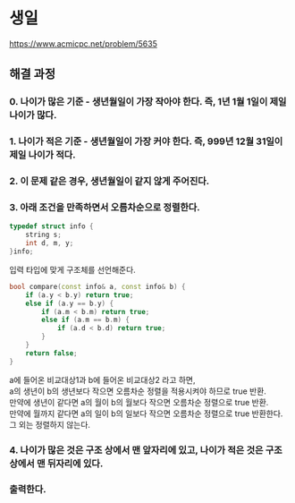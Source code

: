 # 생일
https://www.acmicpc.net/problem/5635
## 해결 과정
### 0. 나이가 많은 기준 - 생년월일이 가장 작아야 한다. 즉, 1년 1월 1일이 제일 나이가 많다.
### 1. 나이가 적은 기준 - 생년월일이 가장 커야 한다. 즉, 999년 12월 31일이 제일 나이가 적다.
### 2. 이 문제 같은 경우, 생년월일이 같지 않게 주어진다.
### 3. 아래 조건을 만족하면서 오름차순으로 정렬한다.
```c++
typedef struct info {
	string s;
	int d, m, y;
}info;
```
입력 타입에 맞게 구조체를 선언해준다.   
```c++
bool compare(const info& a, const info& b) {
	if (a.y < b.y) return true;
	else if (a.y == b.y) {
		if (a.m < b.m) return true;
		else if (a.m == b.m) {
			if (a.d < b.d) return true;
		}
	}
	return false;
}
```
a에 들어온 비교대상1과 b에 들어온 비교대상2 라고 하면,     
a의 생년이 b의 생년보다 작으면 오름차순 정렬을 적용시켜야 하므로 true 반환.    
만약에 생년이 같다면 a의 월이 b의 월보다 작으면 오름차순 정렬으로 true 반환.   
만약에 월까지 같다면 a의 일이 b의 일보다 작으면 오름차순 정렬으로 true 반환한다.   
그 외는 정렬하지 않는다.    
### 4. 나이가 많은 것은 구조 상에서 맨 앞자리에 있고, 나이가 적은 것은 구조 상에서 맨 뒤자리에 있다.
### 출력한다.
